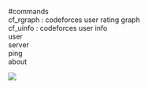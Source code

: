 
#commands
<br/>
cf_rgraph : codeforces user rating graph
<br/>
cf_uinfo : codeforces user info
<br/>
user
<br/>
server
<br/>
ping
<br/>
about 

![](https://countme.onrender.com/pvc/?username=discord_bot_bankai)

